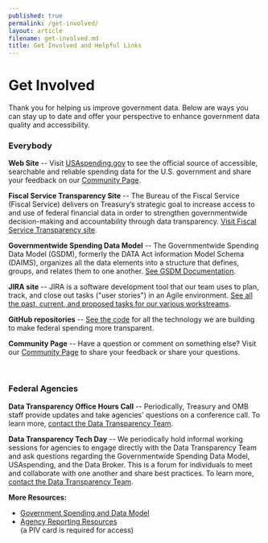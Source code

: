 ```yaml
---
published: true
permalink: /get-involved/
layout: article
filename: get-involved.md
title: Get Involved and Helpful Links
---
```


# Get Involved

Thank you for helping us improve government data. Below are ways you can stay up to date and offer your perspective to enhance government data quality and accessibility.

<div class="row get-involved-wrap">
   <div class="col-md-5">
      <div class="panel panel-default everybody tall-col">
         <div class="panel-heading">
            <h3 class="white">Everybody</h3>
         </div>
         <div class="panel-body">
            <div class="media">
               <div class="media-body">
                  <p></p>
                  <p><strong>Web Site</strong> -- Visit <a href="https://usaspending.gov/#/" target="_blank">USAspending.gov</a> to see the official source of accessible, searchable and reliable spending data for the U.S. government and share your feedback on our <a href="https://onevoicecrm.my.site.com/usaspending/s/" target="_blank">Community Page</a>.</p>
                  <p><strong>Fiscal Service Transparency Site</strong> -- The Bureau of the Fiscal Service (Fiscal Service) delivers on Treasury’s strategic goal to increase access to and use of federal financial data in order to strengthen governmentwide decision-making and accountability through data transparency. <a href="https://fiscal.treasury.gov/data-transparency/">Visit Fiscal Service Transparency site</a>.</p>
                  <p><strong>Governmentwide Spending Data Model</strong> -- The Governmentwide Spending Data Model (GSDM), formerly the DATA Act information Model Schema (DAIMS), organizes all the data elements into a structure that defines, groups, and relates them to one another. <a href="https://fiscal.treasury.gov/data-transparency/GSDM-current.html">See GSDM Documentation</a>.</p>
                  <p><strong>JIRA site</strong> -- JIRA is a software development tool that our team uses to plan, track, and close out tasks ("user stories") in an Agile environment. <a href="https://federal-spending-transparency.atlassian.net/secure/BrowseProjects.jspa?selectedCategory=all&selectedProjectType=software" target="_blank">See all the past, current, and proposed tasks for our various workstreams</a>.</p>
                  <p><strong>GitHub repositories</strong> -- <a href="https://github.com/fedspendingtransparency" target="_blank">See the code</a> for all the technology we are building to make federal spending more transparent.</p>
                  <p><strong>Community Page</strong> -- Have a question or comment on something else? Visit our <a href="https://onevoicecrm.my.site.com/usaspending/s/"> Community Page</a> to share your feedback or share your questions.</p>
               </div>
            </div>
         </div>
      </div>    
   </div>
   <div class="col-md-5">
      <div class="panel panel-default fed tall-col">
         <div class="panel-heading">
            <h3 class="white">Federal Agencies</h3>
         </div>
         <div class="panel-body">
            <div class="media">
               <div class="media-body">
                  <p><strong>Data Transparency Office Hours Call</strong> -- Periodically, Treasury and OMB staff provide updates and take agencies' questions on a conference call. To learn more, <a href="mailto:DATAPMO@fiscal.treasury.gov">contact the Data Transparency Team</a>.</p>
                  <p><strong>Data Transparency Tech Day</strong> -- We periodically hold informal working sessions for agencies to engage directly with the Data Transparency Team and ask questions regarding the Governmentwide Spending Data Model, USAspending, and the Data Broker. This is a forum for individuals to meet and collaborate with one another and share best practices. To learn more, <a href="mailto:DATAPMO@fiscal.treasury.gov">contact the Data Transparency Team</a>.</p>
                  <p><strong>More Resources:</strong></p>
                  <ul>
                     <li><a href="https://fiscal.treasury.gov/data-transparency/GSDM-current.html" target="_blank">Government Spending and Data Model</a></li>
                     <li><a href="https://fiscalservice.force.com/usaagencyresources/" target="_blank">Agency Reporting Resources</a></li> (a PIV card is required for access)
                  </ul>
               </div>
            </div>
         </div>
      </div>
   </div>
</div>
